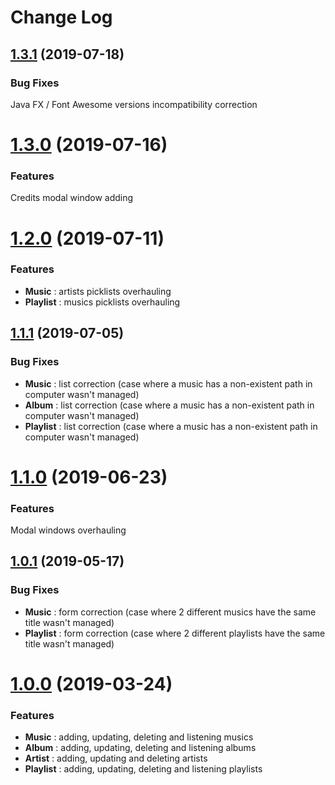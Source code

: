 # Change Log

## [1.3.1](https://github.com/badgones69/WebMusic/tree/1.3.1) (2019-07-18)

### Bug Fixes

Java FX / Font Awesome versions incompatibility correction

# [1.3.0](https://github.com/badgones69/WebMusic/tree/1.3.0) (2019-07-16)

### Features

Credits modal window adding

# [1.2.0](https://github.com/badgones69/WebMusic/tree/1.2.0) (2019-07-11)

### Features

* **Music** : artists picklists overhauling
* **Playlist** : musics picklists overhauling

## [1.1.1](https://github.com/badgones69/WebMusic/tree/1.1.1) (2019-07-05)

### Bug Fixes

* **Music** : list correction (case where a music has a non-existent path in computer wasn't managed)
* **Album** : list correction (case where a music has a non-existent path in computer wasn't managed)
* **Playlist** : list correction (case where a music has a non-existent path in computer wasn't managed)

# [1.1.0](https://github.com/badgones69/WebMusic/tree/1.1.0) (2019-06-23)

### Features

Modal windows overhauling

## [1.0.1](https://github.com/badgones69/WebMusic/tree/1.0.1) (2019-05-17)

### Bug Fixes

* **Music** : form correction (case where 2 different musics have the same title wasn't managed) 
* **Playlist** : form correction (case where 2 different playlists have the same title wasn't managed) 

# [1.0.0](https://github.com/badgones69/WebMusic/tree/1.0.0) (2019-03-24)

### Features

* **Music** : adding, updating, deleting and listening musics
* **Album** : adding, updating, deleting and listening albums
* **Artist** : adding, updating and deleting artists
* **Playlist** : adding, updating, deleting and listening playlists
